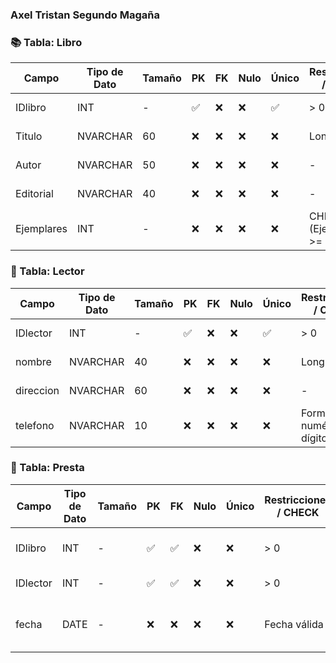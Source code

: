 ### Axel Tristan Segundo Magaña
### 📚 Tabla: Libro

| Campo     | Tipo de Dato | Tamaño | PK  | FK  | Nulo | Único | Restricciones / CHECK      | Referencia a | Descripción                    |
|-----------|--------------|--------|-----|-----|------|--------|-----------------------------|--------------|--------------------------------|
| IDlibro   | INT          | -      | ✅  | ❌  | ❌   | ✅     | > 0                         | -            | Identificador del libro        |
| Titulo    | NVARCHAR     | 60     | ❌  | ❌  | ❌   | ❌     | Longitud >= 3               | -            | Título del libro               |
| Autor     | NVARCHAR     | 50     | ❌  | ❌  | ❌   | ❌     | -                           | -            | Autor del libro                |
| Editorial | NVARCHAR     | 40     | ❌  | ❌  | ❌   | ❌     | -                           | -            | Editorial del libro            |
| Ejemplares| INT          | -      | ❌  | ❌  | ❌   | ❌     | CHECK (Ejemplares >= 1)     | -            | Número de ejemplares disponibles |

### 👤 Tabla: Lector

| Campo     | Tipo de Dato | Tamaño | PK  | FK  | Nulo | Único | Restricciones / CHECK      | Referencia a | Descripción                         |
|-----------|--------------|--------|-----|-----|------|--------|-----------------------------|--------------|-------------------------------------|
| IDlector  | INT          | -      | ✅  | ❌  | ❌   | ✅     | > 0                         | -            | Identificador del lector            |
| nombre    | NVARCHAR     | 40     | ❌  | ❌  | ❌   | ❌     | Longitud >= 3               | -            | Nombre del lector                   |
| direccion | NVARCHAR     | 60     | ❌  | ❌  | ❌   | ❌     | -                           | -            | Dirección del lector                |
| telefono  | NVARCHAR     | 10     | ❌  | ❌  | ❌   | ❌     | Formato numérico 10 dígitos | -            | Número de teléfono del lector       |


### 📖 Tabla: Presta

| Campo     | Tipo de Dato | Tamaño | PK  | FK  | Nulo | Único | Restricciones / CHECK | Referencia a | Descripción                          |
|-----------|--------------|--------|-----|-----|------|--------|------------------------|--------------|--------------------------------------|
| IDlibro   | INT          | -      | ✅  | ✅  | ❌   | ❌     | > 0                    | Libro        | Identificador del libro prestado     |
| IDlector  | INT          | -      | ✅  | ✅  | ❌   | ❌     | > 0                    | Lector       | Identificador del lector             |
| fecha     | DATE         | -      | ❌  | ❌  | ❌   | ❌     | Fecha válida           | -            | Fecha en la que se realizó el préstamo |
